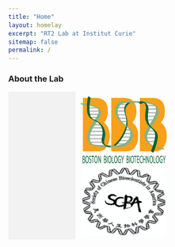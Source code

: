 ```yaml
---
title: "Home"
layout: homelay
excerpt: "RT2 Lab at Institut Curie"
sitemap: false
permalink: /
---
```


### About the Lab

<div style="display: flex; flex-direction: row;">
  
  <div style="flex-basis: 25%; background-color: #f2f2f2; padding: 10px;">
    <!-- Left section content goes here -->
  </div>
  
  <div style="flex-basis: 75%; padding: 10px;">
    <!-- Right section content goes here -->
<img src="images/logo/bbb_logo_yl_xl_v1.jpg" alt="logo example 2" style="width:50%;height:50%">
<img src="images/logo/screen_shot_2018-02-19_at_10.50.36_am_0.png" alt="logo example 3" style="width:50%;height:50%" >
  </div>
  
</div>
